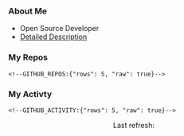 ### About Me

- Open Source Developer
- [Detailed Description](https://www.notion.so/echo724/Eunchan-Cho-Software-Developer-0e07602f35144f2c958fb3f233013de2)

### My Repos
```
<!--GITHUB_REPOS:{"rows": 5, "raw": true}-->
```

### My Activty
```
<!--GITHUB_ACTIVITY:{"rows": 5, "raw": true}-->
```

<p align="center">
  Last refresh: 
  <b><!--TIMESTAMP:{"format": "dddd, MMMM Do YYYY"}--></b>
</p>
